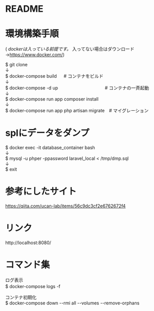 # README
# 環境構築手順

( *dockerは入っている前提です。* 入ってない場合はダウンロード →https://www.docker.com/)

$ git clone  
↓  
$ docker-compose build 　                  # コンテナをビルド  
↓  
$ docker-compose -d up   　　　　　　　　　　 # コンテナの一斉起動  
↓  
$ docker-compose run app composer install  
↓  
$ docker-compose run app php artisan migrate　# マイグレーション  
  
# splにデータをダンプ  
$ docker exec -it database_container bash  
↓  
$ mysql -u phper -ppassword laravel_local < /tmp/dmp.sql  
↓  
$ exit  


# 参考にしたサイト

https://qiita.com/ucan-lab/items/56c9dc3cf2e6762672f4  

# リンク　　
http://localhost:8080/  

# コマンド集

ログ表示  
$ docker-compose logs -f 　

コンテナ初期化  
$ docker-compose down --rmi all --volumes --remove-orphans

